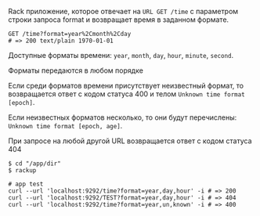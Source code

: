 Rack приложение, которое отвечает на `URL GET /time` с параметром строки запроса format и возвращает время в заданном формате. 

```
GET /time?format=year%2Cmonth%2Cday
# => 200 text/plain 1970-01-01
```

Доступные форматы времени: `year`, `month`, `day`, `hour`, `minute`, `second`.

Форматы передаются в любом порядке

Если среди форматов времени присутствует неизвестный формат, то возвращается ответ с кодом статуса 400 и телом `Unknown time format [epoch]`.

Если неизвестных форматов несколько, то они будут перечислены: `Unknown time format [epoch, age]`.

При запросе на любой другой URL возвращается ответ с кодом статуса 404

```
$ cd "/app/dir"
$ rackup

# app test
curl --url 'localhost:9292/time?format=year,day,hour' -i # => 200
curl --url 'localhost:9292/TEST?format=year,day,hour' -i # => 404
curl --url 'localhost:9292/time?format=year,un,known' -i # => 400
```
